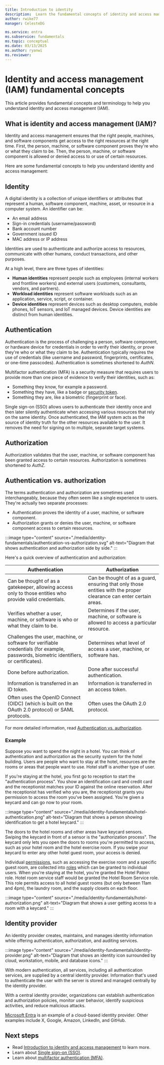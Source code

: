 ```yaml
---
title: Introduction to identity
description:  Learn the fundamental concepts of identity and access management (IAM).  Learn about identities, resources, authentication, authorization, permissions, identity providers, and more.
author: rwike77
manager: CelesteDG

ms.service: entra
ms.subservice: fundamentals
ms.topic: conceptual
ms.date: 03/13/2025
ms.author: ryanwi
ms.reviewer: 
---
```


# Identity and access management (IAM) fundamental concepts

This article provides fundamental concepts and terminology to help you understand identity and access management (IAM).

## What is identity and access management (IAM)?

Identity and access management ensures that the right people, machines, and software components get access to the right resources at the right time. First, the person, machine, or software component proves they're who or what they claim to be.  Then, the person, machine, or software component is allowed or denied access to or use of certain resources.

Here are some fundamental concepts to help you understand identity and access management:

## Identity

A digital identity is a collection of unique identifiers or attributes that represent a human, software component, machine, asset, or resource in a computer system. An identifier can be:
- An email address
- Sign-in credentials (username/password)
- Bank account number
- Government issued ID
- MAC address or IP address

Identities are used to authenticate and authorize access to resources, communicate with other humans, conduct transactions, and other purposes.

At a high level, there are three types of identities:  

- **Human identities** represent people such as employees (internal workers and frontline workers) and external users (customers, consultants, vendors, and partners).
- **Workload identities** represent software workloads such as an application, service, script, or container.
- **Device identities** represent devices such as desktop computers, mobile phones, IoT sensors, and IoT managed devices. Device identities are distinct from human identities.

## Authentication

Authentication is the process of challenging a person, software component, or hardware device for credentials in order to verify their identity, or prove they're who or what they claim to be. Authentication typically requires the use of credentials (like username and password, fingerprints, certificates, or one-time passcodes). Authentication is sometimes shortened to *AuthN*.

Multifactor authentication (MFA) is a security measure that requires users to provide more than one piece of evidence to verify their identities, such as:
- Something they know, for example a password.
- Something they have, like a badge or [security token](~/identity-platform/security-tokens.md).
- Something they are, like a biometric (fingerprint or face).

Single sign-on (SSO) allows users to authenticate their identity once and then later silently authenticate when accessing various resources that rely on the same identity. Once authenticated, the IAM system acts as the source of identity truth for the other resources available to the user. It removes the need for signing on to multiple, separate target systems.

## Authorization

Authorization validates that the user, machine, or software component has been granted access to certain resources.  Authorization is sometimes shortened to *AuthZ*.

## Authentication vs. authorization

The terms authentication and authorization are sometimes used interchangeably, because they often seem like a single experience to users. They're actually two separate processes: 
- Authentication proves the identity of a user, machine, or software component. 
- Authorization grants or denies the user, machine, or software component access to certain resources.  

:::image type="content" source="./media/identity-fundamentals/authentication-vs-authorization.svg" alt-text="Diagram that shows authentication and authorization side by side." :::

Here's a quick overview of authentication and authorization:

| Authentication | Authorization |
| ------- | -------- |
| Can be thought of as a gatekeeper, allowing access only to those entities who provide valid credentials. | Can be thought of as a guard, ensuring that only those entities with the proper clearance can enter certain areas. |
| Verifies whether a user, machine, or software is who or what they claim to be.| Determines if the user, machine, or software is allowed to access a particular resource. |
| Challenges the user, machine, or software for verifiable credentials (for example, passwords, biometric identifiers, or certificates).| Determines what level of access a user, machine, or software has.|
| Done before authorization. | Done after successful authentication. |
| Information is transferred in an ID token. | Information is transferred in an access token. |
| Often uses the OpenID Connect (OIDC) (which is built on the OAuth 2.0 protocol) or SAML protocols. | Often uses the OAuth 2.0 protocol. |

For more detailed information, read [Authentication vs. authorization](~/identity-platform/authentication-vs-authorization.md).

### Example

Suppose you want to spend the night in a hotel.  You can think of authentication and authorization as the security system for the hotel building. Users are people who want to stay at the hotel, resources are the rooms or areas that people want to use.  Hotel staff is another type of user.

If you're staying at the hotel, you first go to reception to start the "authentication process". You show an identification card and credit card and the receptionist matches your ID against the online reservation. After the receptionist has verified who you are, the receptionist grants you permission to access the room you've been assigned.  You're given a keycard and can go now to your room.

:::image type="content" source="./media/identity-fundamentals/hotel-authentication.png" alt-text="Diagram that shows a person showing identification to get a hotel keycard." :::

The doors to the hotel rooms and other areas have keycard sensors.  Swiping the keycard in front of a sensor is the "authorization process". The keycard only lets you open the doors to rooms you're permitted to access, such as your hotel room and the hotel exercise room. If you swipe your keycard to enter any other hotel guest room, your access is denied.  

Individual [permissions](./users-default-permissions.md?context=/active-directory/roles/context/ugr-context), such as accessing the exercise room and a specific guest room, are collected into [roles](~/identity/role-based-access-control/concept-understand-roles.md) which can be granted to individual users.  When you're staying at the hotel, you're granted the Hotel Patron role.  Hotel room service staff would be granted the Hotel Room Service role.  This role permits access to all hotel guest rooms (but only between 11am and 4pm), the laundry room, and the supply closets on each floor.

:::image type="content" source="./media/identity-fundamentals/hotel-authorization.png" alt-text="Diagram that shows a user getting access to a room with a keycard." :::

## Identity provider

An identity provider creates, maintains, and manages identity information while offering authentication, authorization, and auditing services.

:::image type="content" source="./media/identity-fundamentals/identity-provider.png" alt-text="Diagram that shows an identity icon surrounded by cloud, workstation, mobile, and database icons." :::

With modern authentication, all services, including all authentication services, are supplied by a central identity provider. Information that's used to authenticate the user with the server is stored and managed centrally by the identity provider.

With a central identity provider, organizations can establish authentication and authorization policies, monitor user behavior, identify suspicious activities, and reduce malicious attacks.  

[Microsoft Entra](../index.yml) is an example of a cloud-based identity provider. Other examples include X, Google, Amazon, LinkedIn, and GitHub.

## Next steps

- Read [Introduction to identity and access management](introduction-identity-access-management.md) to learn more.
- Learn about [Single sign-on (SSO)](~/identity/enterprise-apps/what-is-single-sign-on.md).
- Learn about [multifactor authentication (MFA)](~/identity/authentication/concept-mfa-howitworks.md).
